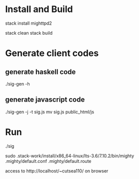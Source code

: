 # Install and Build

stack install mighttpd2

stack clean
stack build

# Generate client codes

## generate haskell code

./sig-gen -h

## generate javascript code

./sig-gen -j -t sig.js
mv sig.js public_html/js

# Run

./sig

sudo .stack-work/install/x86_64-linux/lts-3.6/7.10.2/bin/mighty .mighty/default.conf .mighty/default.route

access to http://localhost/~cutsea110/ on browser

